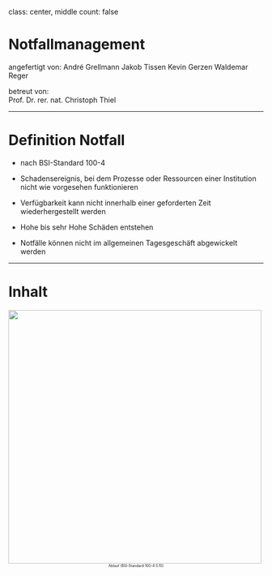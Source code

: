 class: center, middle
count: false

# Notfallmanagement

angefertigt von:
André Grellmann
Jakob Tissen
Kevin Gerzen
Waldemar Reger

<div>
betreut von:<br>
Prof. Dr. rer. nat. Christoph Thiel 
</div>  

---

# Definition Notfall

- nach BSI-Standard 100-4

- Schadensereignis, bei dem Prozesse oder Ressourcen einer Institution nicht wie vorgesehen funktionieren

- Verfügbarkeit kann nicht innerhalb einer geforderten Zeit wiederhergestellt werden

- Hohe bis sehr Hohe Schäden entstehen

- Notfälle können nicht im allgemeinen Tagesgeschäft abgewickelt werden

---

# Inhalt

<img style="height:500" src="https://raw.githubusercontent.com/jtigit/SicherheituZuverlaessigkeit2019/master/docs/Praesentation/Pr%C3%A4sentation/Bilder/K3_Ueberblick.png">
<div style="font-size: 0.5em; text-align: center">Ablauf (BSI-Standard 100-4 S.10)</div>
